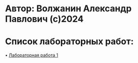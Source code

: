 # Автор: Волжанин Александр Павлович (с)2024

# Список лабораторных работ:

• [Лабораторная работа 1](https://github.com/m4deme1ns4ne/PROGRAMMING-5-SEM/tree/main/%D0%9B%D0%B0%D0%B1%D0%BE%D1%80%D0%B0%D1%82%D0%BE%D1%80%D0%BD%D0%B0%D1%8F%20%D1%80%D0%B0%D0%B1%D0%BE%D1%82%D0%B0%201)
